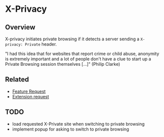 X-Privacy
=========

Overview
--------

X-privacy initiates private browsing if it detects a server sending a `X-privacy: Private` header.

"I had this idea that for websites that report crime or child abuse, anonymity
is extremely important and a lot of people don't have a clue to start up a
Private Browsing session themselves [...]" (Philip Clarke)

Related
-------

* [Feature Request](https://groups.google.com/group/mozilla.dev.apps.firefox/browse_thread/thread/22ed0734bae0bedf#)
* [Extension request](https://groups.google.com/group/mozilla.dev.extensions/browse_thread/thread/d3641f4ed2f65778#)

TODO
----

* load requested X-Private site when switching to private browsing
* implement popup for asking to switch  to private browsing
